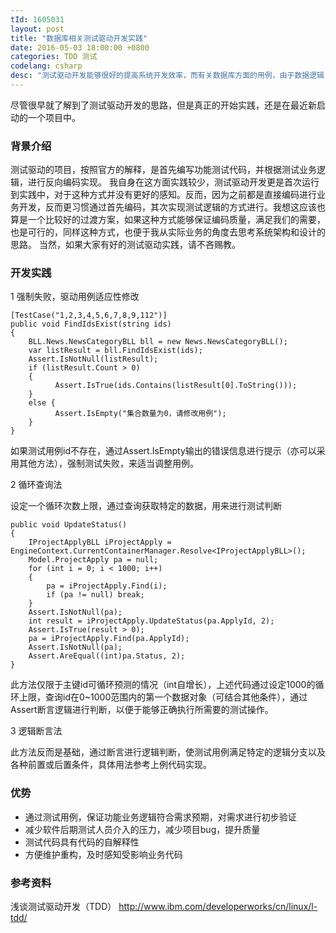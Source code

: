 ```yaml
---
tId: 1605031
layout: post
title: "数据库相关测试驱动开发实践"
date: 2016-05-03 18:00:00 +0800
categories: TDD 测试
codelang: csharp
desc: "测试驱动开发能够很好的提高系统开发效率，而有关数据库方面的用例，由于数据逻辑关系往往处于变化之中,反而不太容易编写，按照自己的工作实践中的整理，总结了有关数据库方面的测试驱动开发实践的三种用例编写方法，以便于思考和回顾"
---
```

尽管很早就了解到了测试驱动开发的思路，但是真正的开始实践，还是在最近新启动的一个项目中。

### 背景介绍 ###
测试驱动的项目，按照官方的解释，是首先编写功能测试代码，并根据测试业务逻辑，进行反向编码实现。
我自身在这方面实践较少，测试驱动开发更是首次运行到实践中，对于这种方式并没有更好的感知。反而，因为之前都是直接编码进行业务开发，反而更习惯通过首先编码，其次实现测试逻辑的方式进行。我想这应该也算是一个比较好的过渡方案，如果这种方式能够保证编码质量，满足我们的需要，也是可行的，同样这种方式，也便于我从实际业务的角度去思考系统架构和设计的思路。
当然，如果大家有好的测试驱动实践，请不吝赐教。

### 开发实践 ###
1 强制失败，驱动用例适应性修改
```
[TestCase("1,2,3,4,5,6,7,8,9,112")]
public void FindIdsExist(string ids)
{
    BLL.News.NewsCategoryBLL bll = new News.NewsCategoryBLL();
    var listResult = bll.FindIdsExist(ids);
    Assert.IsNotNull(listResult);
    if (listResult.Count > 0)
    {
          Assert.IsTrue(ids.Contains(listResult[0].ToString()));
    }
    else {
          Assert.IsEmpty("集合数量为0，请修改用例");
    }
}
```
如果测试用例id不存在，通过Assert.IsEmpty输出的错误信息进行提示（亦可以采用其他方法），强制测试失败，来适当调整用例。

2 循环查询法

设定一个循环次数上限，通过查询获取特定的数据，用来进行测试判断
```
public void UpdateStatus()
{
    IProjectApplyBLL iProjectApply = EngineContext.CurrentContainerManager.Resolve<IProjectApplyBLL>();
    Model.ProjectApply pa = null;
    for (int i = 0; i < 1000; i++)
    {
        pa = iProjectApply.Find(i);
        if (pa != null) break;
    }
    Assert.IsNotNull(pa);
    int result = iProjectApply.UpdateStatus(pa.ApplyId, 2);
    Assert.IsTrue(result > 0);
    pa = iProjectApply.Find(pa.ApplyId);
    Assert.IsNotNull(pa);
    Assert.AreEqual((int)pa.Status, 2);
}
```
此方法仅限于主键id可循环预测的情况（int自增长），上述代码通过设定1000的循环上限，查询id在0~1000范围内的第一个数据对象（可结合其他条件），通过Assert断言逻辑进行判断，以便于能够正确执行所需要的测试操作。

3 逻辑断言法

此方法反而是基础，通过断言进行逻辑判断，使测试用例满足特定的逻辑分支以及各种前置或后置条件，具体用法参考上例代码实现。

### 优势 ###
* 通过测试用例，保证功能业务逻辑符合需求预期，对需求进行初步验证
* 减少软件后期测试人员介入的压力，减少项目bug，提升质量
* 测试代码具有代码的自解释性
* 方便维护重构，及时感知受影响业务代码

### 参考资料 ###
浅谈测试驱动开发（TDD）
http://www.ibm.com/developerworks/cn/linux/l-tdd/
